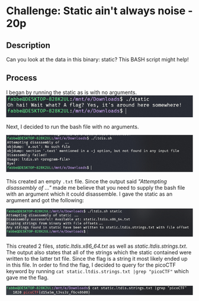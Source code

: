 # Challenge: Static ain't always noise - 20p

## Description
Can you look at the data in this binary: static? This BASH script might help!

## Process

I began by running the static as is with no arguments.
![image1](images/staticnoise1.png)

Next, I decided to run the bash file with no arguments.

![image2](images/staticnoise2.png)

This created an empty ``.txt`` file. Since the output said *"Attempting disassembly of ..."* made me believe that you need to supply the bash file with an argument which it could disassemble. I gave the static as an argument and got the following:

![image3](images/staticnoise3.png)

This created 2 files, *static.ltdis.x86_64.txt* as well as *static.ltdis.strings.txt*. The output also states that all of the strings which the static contained were written to the latter txt file. Since the flag is a string it most likely ended up in this file. In order to find the flag, I decided to query for the picoCTF keyword by running ``cat static.ltdis.strings.txt |grep "picoCTF"`` which gave me the flag.

![image4](images/staticnoise4.png)
